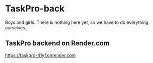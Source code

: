 # TaskPro-back

Boys and girls. There is nothing here yet, so we have to do everything ourselves.

## TaskPro backend on Render.com
https://taskpro-41yf.onrender.com